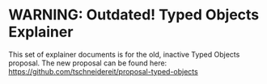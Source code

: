 # WARNING: Outdated! Typed Objects Explainer

This set of explainer documents is for the old, inactive Typed Objects proposal. The new proposal can be found here:
https://github.com/tschneidereit/proposal-typed-objects
